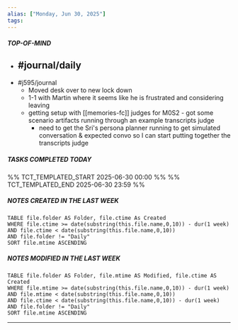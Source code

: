 ```yaml
---
alias: ["Monday, Jun 30, 2025"]
tags: 
---
```

##### TOP-OF-MIND
- #journal/daily 
	- 
- #j595/journal 
	- Moved desk over to new lock down
	- 1-1 with Martin where it seems like he is frustrated and considering leaving
	- getting setup with [[memories-fc]] judges for M0S2 - got some scenario artifacts running through an example transcripts judge
		- need to get the Sri's persona planner running to get simulated conversation & expected convo so I can start putting together the transcripts judge

##### TASKS COMPLETED TODAY
%% TCT_TEMPLATED_START 2025-06-30 00:00 %%
%% TCT_TEMPLATED_END 2025-06-30 23:59 %%



##### NOTES CREATED IN THE LAST WEEK
``` dataview
TABLE file.folder AS Folder, file.ctime As Created
WHERE file.ctime >= date(substring(this.file.name,0,10)) - dur(1 week) 
AND file.ctime < date(substring(this.file.name,0,10)) 
AND file.folder != "Daily"
SORT file.mtime ASCENDING
```

##### NOTES MODIFIED IN THE LAST WEEK
``` dataview
TABLE file.folder AS Folder, file.mtime AS Modified, file.ctime AS Created
WHERE file.mtime >= date(substring(this.file.name,0,10)) - dur(1 week)
AND file.mtime < date(substring(this.file.name,0,10))
AND file.ctime < date(substring(this.file.name,0,10)) - dur(1 week)
AND file.folder != "Daily"
SORT file.mtime ASCENDING
```
---
